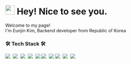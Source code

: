 <h1><img src="https://emojis.slackmojis.com/emojis/images/1531849430/4246/blob-sunglasses.gif?1531849430" width="30"/> Hey! Nice to see you.</h1>


<p>Welcome to my page! </br> I'm Eunjin Kim, Backend developer from Republic of Korea

<h3>🛠 Tech Stack 🛠</h3>

<p >
  <img src="https://img.shields.io/badge/Java-007396?style=flat-square&logo=Java&logoColor=white"/></a>&nbsp
  <img src="https://img.shields.io/badge/Python-3766AB?style=flat-square&logo=Python&logoColor=white"/></a>&nbsp  
<!--   <img src="https://img.shields.io/badge/Javascript-ffb13b?style=flat-square&logo=javascript&logoColor=white"/></a>&nbsp  -->
  <img src="https://img.shields.io/badge/C-A8B9CC?style=flat-square&logo=C&logoColor=white"/></a>&nbsp
<!--   <img src="https://img.shields.io/badge/HTML-E34F26?style=flat-square&logo=html5&logoColor=white"/> 
  <img src="https://img.shields.io/badge/css-1572B6?style=flat-square&logo=css3&logoColor=white"/></a>&nbsp  -->
<!--   <img src="https://img.shields.io/badge/JSP-007396?style=flat-square&logo=java&logoColor=white"/> -->
  <img src="https://img.shields.io/badge/Spring-6DB33F?style=flat-square&logo=Spring&logoColor=white"/></a>&nbsp
  <img src="https://img.shields.io/badge/Spring Boot-6DB33F?style=flat-square&logo=Spring Boot&logoColor=white"/>
  <img src="https://img.shields.io/badge/Django-092E20?style=flat-square&logo=Django&logoColor=white"/></a>&nbsp
  <img src="https://img.shields.io/badge/Android-3DDC84?style=flat-square&logo=android&logoColor=white"/>
  <img src="https://img.shields.io/badge/MySQL-E6B91E?style=flat-square&logo=MySql&logoColor=white"/></a>&nbsp 
  <img src="https://img.shields.io/badge/Oracle-DB3552?style=flat-square&logo=Oracle&logoColor=white"/></a>&nbsp  
  <img src="https://img.shields.io/badge/AWS-333664?style=flat-square&logo=amazon-aws&logoColor=white"/></a>&nbsp 
<!--   <br>
  <img src="https://img.shields.io/badge/Numpy-007396?style=flat-square&logo=Numpy&logoColor=white"/></a>&nbsp 
  <img src="https://img.shields.io/badge/Pandas-3766AB?style=flat-square&logo=Pandas&logoColor=white"/></a>&nbsp -->
</p>

<!-- 
<h3>Status</h3>

<img src="https://github-readme-stats.vercel.app/api/top-langs/?username=EUNDINI&layout=compact&theme=blue"/>

</br>

<h3>CodingTest(백준 sloved.ac 레벨)</h3>

[![Solved.ac프로필](http://mazassumnida.wtf/api/generate_badge?boj=ilgolf)](https://solved.ac/lee08236)
-->
